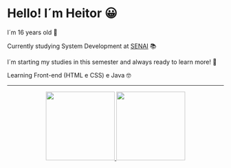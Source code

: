 # Hello! I´m Heitor 😀

I´m 16 years old 🎉

Currently studying System Development at [SENAI](https://jandira.sp.senai.br/) 📚

I´m starting my studies in this semester and always ready to learn more! 🤯

Learning Front-end (HTML e CSS) e Java 🤓


<div align="center"><hr>
  <a href="https://github.com/HeitorPontieri">
  <img height="160em" src="https://github-readme-stats.vercel.app/api?username=HeitorPontieri&theme=gruvbox"/>
  <img height="160em" src="https://github-readme-stats.vercel.app/api/top-langs/?username=HeitorPontieri&layout=compact&theme=gruvbox"/>
 
</div>











